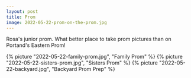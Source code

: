 ```yaml
---
layout: post
title: Prom
image: 2022-05-22-prom-on-the-prom.jpg
---
```


Rosa's junior prom. What better place to take prom pictures than on Portand's
Eastern Prom!

<!--more-->

{% picture "2022-05-22-family-prom.jpg", "Family Prom" %} {% picture
"2022-05-22-sisters-prom.jpg", "Sisters Prom" %} {% picture
"2022-05-22-backyard.jpg", "Backyard Prom Prep" %}
